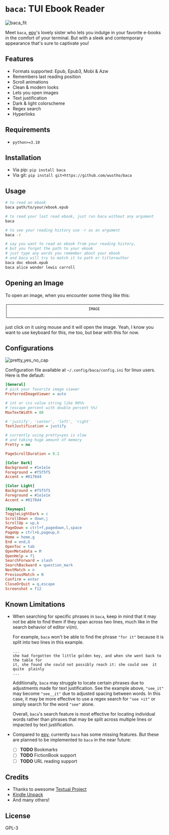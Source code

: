 # `baca`: TUI Ebook Reader

![baca_fit](https://user-images.githubusercontent.com/43810055/227891952-45df1c36-5113-4793-84b6-249725d3ba19.png)

Meet `baca`, [epy](https://github.com/wustho/epy)'s lovely sister who lets you indulge
in your favorite e-books in the comfort of your terminal.
But with a sleek and contemporary appearance that's sure to captivate you!

## Features

- Formats supported: Epub, Epub3, Mobi & Azw
- Remembers last reading position
- Scroll animations
- Clean & modern looks
- Lets you open images
- Text justification
- Dark & light colorscheme
- Regex search
- Hyperlinks

## Requirements

- `python>=3.10`

## Installation

- Via pip: `pip install baca`
- Via git: `pip install git+https://github.com/wustho/baca`

## Usage

```sh
# to read an ebook
baca path/to/your/ebook.epub

# to read your last read ebook, just run baca without any argument
baca

# to see your reading history use -r as an argument
baca -r

# say you want to read an ebook from your reading history,
# but you forgot the path to your ebook
# just type any words you remember about your ebook
# and baca will try to match it to path or title+author
baca doc ebook.epub
baca alice wonder lewis carroll
```

## Opening an Image

To open an image, when you encounter some thing like this:

```
┌──────────────────────────────────────────────────────────────────────────────┐
│                                    IMAGE                                     │
└──────────────────────────────────────────────────────────────────────────────┘
```

just click on it using mouse and it will open the image.
Yeah, I know you want to use keyboard for this, me too, but bear with this for now.

## Configurations

![pretty_yes_no_cap](https://user-images.githubusercontent.com/43810055/228417623-ac78fb84-0ee0-4930-a843-752ef693822d.png)

Configuration file available at `~/.config/baca/config.ini` for linux users. Here is the default:

```ini
[General]
# pick your favorite image viewer
PreferredImageViewer = auto

# int or css value string like 90%%
# (escape percent with double percent %%)
MaxTextWidth = 80

# 'justify', 'center', 'left', 'right'
TextJustification = justify

# currently using pretty=yes is slow
# and taking huge amount of memory
Pretty = no

PageScrollDuration = 0.2

[Color Dark]
Background = #1e1e1e
Foreground = #f5f5f5
Accent = #0178d4

[Color Light]
Background = #f5f5f5
Foreground = #1e1e1e
Accent = #0178d4

[Keymaps]
ToggleLightDark = c
ScrollDown = down,j
ScrollUp = up,k
PageDown = ctrl+f,pagedown,l,space
PageUp = ctrl+b,pageup,h
Home = home,g
End = end,G
OpenToc = tab
OpenMetadata = M
OpenHelp = f1
SearchForward = slash
SearchBackward = question_mark
NextMatch = n
PreviousMatch = N
Confirm = enter
CloseOrQuit = q,escape
Screenshot = f12
```

## Known Limitations

- When searching for specific phrases in `baca`,
  keep in mind that it may not be able to find them if they span across two lines,
  much like in the search behavior of editor vi(m).

  For example, `baca` won't be able to find the phrase `"for it"` because it is split into two lines
  in this example.

  ```
  ...
  she had forgotten the little golden key, and when she went back to the table for
  it, she found she could not possibly reach it: she could see  it  quite  plainly
  ...
  ```


  Additionally, `baca` may struggle to locate certain phrases due to adjustments made for text justification.
  See the example above, `"see_it"` may become `"see__it"` due to adjusted spacing between words.
  In this case, it may be more effective to use a regex search for `"see +it"` or simply search for the word `"see"` alone.

  Overall, `baca`'s search feature is most effective for locating individual words
  rather than phrases that may be split across multiple lines or impacted by text justification.

- Compared to [epy](https://github.com/wustho/epy), currently `baca` has some missing features.
  But these are planned to be implemented to `baca` in the near future:

  - [ ] **TODO** Bookmarks
  - [ ] **TODO** FictionBook support
  - [ ] **TODO** URL reading support

## Credits

- Thanks to awesome [Textual Project](https://github.com/Textualize/textual)
- [Kindle Unpack](https://github.com/kevinhendricks/KindleUnpack)
- And many others!

## License

GPL-3

